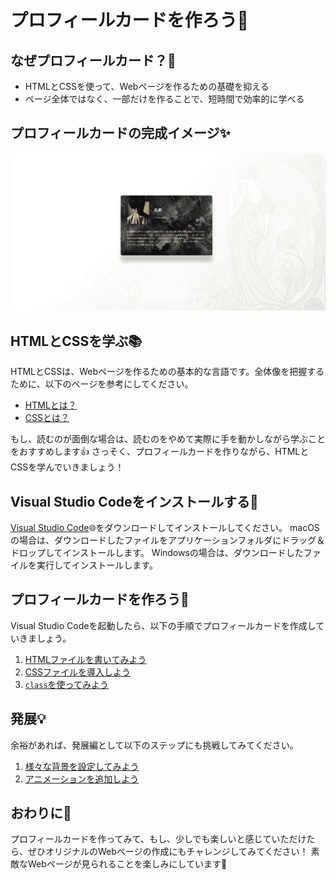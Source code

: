 # プロフィールカードを作ろう🦀

## なぜプロフィールカード？🥺
- HTMLとCSSを使って、Webページを作るための基礎を抑える
- ページ全体ではなく、一部だけを作ることで、短時間で効率的に学べる

## プロフィールカードの完成イメージ✨
![プロフィールカードの完成イメージ](images/profile-card.png)

## HTMLとCSSを学ぶ📚
HTMLとCSSは、Webページを作るための基本的な言語です。全体像を把握するために、以下のページを参考にしてください。
- [HTMLとは？](introduction/html.md)
- [CSSとは？](introduction/css.md)

もし、読むのが面倒な場合は、読むのをやめて実際に手を動かしながら学ぶことをおすすめします👍
さっそく、プロフィールカードを作りながら、HTMLとCSSを学んでいきましょう！

## Visual Studio Codeをインストールする🦄
[Visual Studio Code](https://code.visualstudio.com/)🌐をダウンロードしてインストールしてください。
macOSの場合は、ダウンロードしたファイルをアプリケーションフォルダにドラッグ＆ドロップしてインストールします。
Windowsの場合は、ダウンロードしたファイルを実行してインストールします。

## プロフィールカードを作ろう🚀
Visual Studio Codeを起動したら、以下の手順でプロフィールカードを作成していきましょう。
1. [HTMLファイルを書いてみよう](step-1/README.md)
2. [CSSファイルを導入しよう](step-2/README.md)
3. [`class`を使ってみよう](step-3/README.md)

## 発展💡
余裕があれば、発展編として以下のステップにも挑戦してみてください。
1. [様々な背景を設定してみよう](step-ex-1/README.md)
2. [アニメーションを追加しよう](step-ex-2/README.md)

## おわりに🎉
プロフィールカードを作ってみて、もし、少しでも楽しいと感じていただけたら、ぜひオリジナルのWebページの作成にもチャレンジしてみてください！
素敵なWebページが見られることを楽しみにしています🌈
